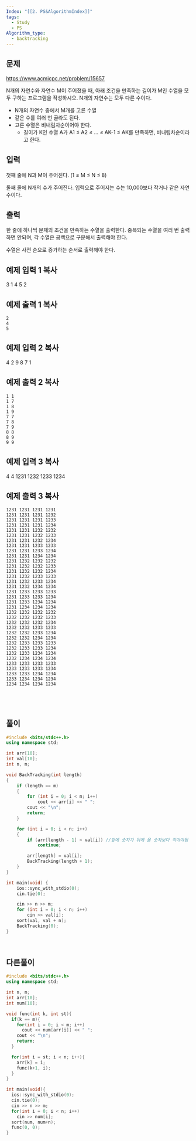 ```yaml
---
Index: "[[2. PS&AlgorithmIndex]]"
tags:
  - Study
  - PS
Algorithm_type:
  - backtracking
---
```


## 문제
https://www.acmicpc.net/problem/15657

N개의 자연수와 자연수 M이 주어졌을 때, 아래 조건을 만족하는 길이가 M인 수열을 모두 구하는 프로그램을 작성하시오. N개의 자연수는 모두 다른 수이다.

- N개의 자연수 중에서 M개를 고른 수열
- 같은 수를 여러 번 골라도 된다.
- 고른 수열은 비내림차순이어야 한다.
    - 길이가 K인 수열 A가 A1 ≤ A2 ≤ ... ≤ AK-1 ≤ AK를 만족하면, 비내림차순이라고 한다.

## 입력

첫째 줄에 N과 M이 주어진다. (1 ≤ M ≤ N ≤ 8)

둘째 줄에 N개의 수가 주어진다. 입력으로 주어지는 수는 10,000보다 작거나 같은 자연수이다.

## 출력

한 줄에 하나씩 문제의 조건을 만족하는 수열을 출력한다. 중복되는 수열을 여러 번 출력하면 안되며, 각 수열은 공백으로 구분해서 출력해야 한다.

수열은 사전 순으로 증가하는 순서로 출력해야 한다.

## 예제 입력 1 복사

3 1
4 5 2

## 예제 출력 1 복사
```
2
4
5
```


## 예제 입력 2 복사

4 2
9 8 7 1

## 예제 출력 2 복사
```
1 1
1 7
1 8
1 9
7 7
7 8
7 9
8 8
8 9
9 9
```


## 예제 입력 3 복사

4 4
1231 1232 1233 1234

## 예제 출력 3 복사
```
1231 1231 1231 1231
1231 1231 1231 1232
1231 1231 1231 1233
1231 1231 1231 1234
1231 1231 1232 1232
1231 1231 1232 1233
1231 1231 1232 1234
1231 1231 1233 1233
1231 1231 1233 1234
1231 1231 1234 1234
1231 1232 1232 1232
1231 1232 1232 1233
1231 1232 1232 1234
1231 1232 1233 1233
1231 1232 1233 1234
1231 1232 1234 1234
1231 1233 1233 1233
1231 1233 1233 1234
1231 1233 1234 1234
1231 1234 1234 1234
1232 1232 1232 1232
1232 1232 1232 1233
1232 1232 1232 1234
1232 1232 1233 1233
1232 1232 1233 1234
1232 1232 1234 1234
1232 1233 1233 1233
1232 1233 1233 1234
1232 1233 1234 1234
1232 1234 1234 1234
1233 1233 1233 1233
1233 1233 1233 1234
1233 1233 1234 1234
1233 1234 1234 1234
1234 1234 1234 1234
```



   
---
## 풀이
```cpp
#include <bits/stdc++.h>
using namespace std;

int arr[10];
int val[10];
int n, m;

void BackTracking(int length)
{
    if (length == m)
    {
        for (int i = 0; i < m; i++)
            cout << arr[i] << " ";
        cout << "\n";
        return;
    }

    for (int i = 0; i < n; i++)
    {
        if (arr[length - 1] > val[i]) //앞에 숫자가 뒤에 올 숫자보다 작아야됨
            continue;

        arr[length] = val[i];
        BackTracking(length + 1);
    }
}

int main(void) {
    ios::sync_with_stdio(0);
    cin.tie(0);

    cin >> n >> m;
    for (int i = 0; i < n; i++)
        cin >> val[i];
    sort(val, val + n);
    BackTracking(0);
}
```
   
## 다른풀이
```cpp
#include <bits/stdc++.h>
using namespace std;

int n, m;
int arr[10];
int num[10];

void func(int k, int st){
  if(k == m){
    for(int i = 0; i < m; i++)
      cout << num[arr[i]] << " ";
    cout << "\n";
    return;
  }

  for(int i = st; i < n; i++){
    arr[k] = i;
    func(k+1, i);
  }
}

int main(void){
  ios::sync_with_stdio(0);
  cin.tie(0);
  cin >> n >> m;
  for(int i = 0; i < n; i++)
    cin >> num[i];
  sort(num, num+n);
  func(0, 0);
}
```